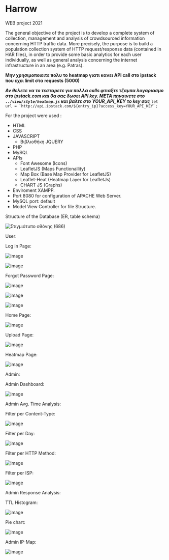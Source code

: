 # Harrow

WEB project 2021

The general objective of the project is to develop a complete system of collection, management and
analysis of crowdsourced information concerning HTTP traffic data.
More precisely, the purpose is to build a population collection system of
HTTP request/response data (contained in HAR files), in order to provide some basic analytics for each user individually, as well as
general analysis concerning the internet infrastructure in an area (e.g. Patras).

**Μην χρησιμοποιειτε πολυ το heatmap γιατι κανει API call στο ipstack που εχει limit στα requests (5000)**

**_Αν θελετε να το τεσταρετε για πολλα calls φτιαξτε τζαμπα λογαριασμο στο ipstack.com και θα σας δωσει API key. ΜΕΤΑ πηγαινετε στο `../view/style/heatmap.js` και βαλτε στο YOUR_API_KEY το key σας_**
`` let url = `http://api.ipstack.com/${entry_ip}?access_key=YOUR_API_KEY`; ``

For the project were used :
- HTML
- CSS
- JAVASCRIPT
	- Βιβλιοθήκη JQUERY
- PHP
- MySQL
- APIs
	- Font Awesome (Icons)
	- LeafletJS (Maps Functionallity) 
	- Map Box (Base Map Provider for LeafletJS)
	- Leaflet-Heat (Heatmap Layer for LeafletJs)
  	- CHART JS (Graphs)
- Enviroment XAMPP.
- Port 8080 for configuration of APACHE Web Server.
- MySQL port: default
- Model View Controller for file Structure.

Structure of the Database (ER, table schema)

![Στιγμιότυπο οθόνης (686)](https://user-images.githubusercontent.com/66412286/137297659-de1783a4-efc8-46d3-a90b-2ecf47cbf7ba.png)

User:

Log in Page: 

![image](https://user-images.githubusercontent.com/66412286/137298762-be57c807-bf5b-4823-b46e-6055076085cd.png)

![image](https://user-images.githubusercontent.com/66412286/137298834-aa19469b-fa49-4077-bd86-bff5bd3acf68.png)

Forgot Password Page: 

![image](https://user-images.githubusercontent.com/66412286/137299001-1330efc5-dcd5-4550-bc46-26506b5cea65.png)

![image](https://user-images.githubusercontent.com/66412286/137299097-8481db65-7ef1-47f7-aa31-e14ccbe3c18d.png)

![image](https://user-images.githubusercontent.com/66412286/137299999-376f0407-fb43-43a2-94a1-8c79ef57b698.png)

Home Page:

![image](https://user-images.githubusercontent.com/66412286/137300087-f524facb-0b29-43dd-9205-489c989b81bc.png)

Upload Page:

![image](https://user-images.githubusercontent.com/66412286/137300161-46807a1e-7f1b-46f5-b399-aafb26dbe8ba.png)

Heatmap Page:

![image](https://user-images.githubusercontent.com/66412286/137300232-1efccc67-128d-45b0-bc95-2ce72b7d3142.png)


Admin:

Admin Dashboard:

![image](https://user-images.githubusercontent.com/66412286/137300301-8c1e7ebd-9d02-4af0-9064-c1a26d30d000.png)


Admin Avg. Time Analysis:

Filter per Content-Type:

![image](https://user-images.githubusercontent.com/66412286/137300539-45951a6f-b479-40a7-b895-fdec17bcc86d.png)

Filter per Day: 

![image](https://user-images.githubusercontent.com/66412286/137300648-fe8d661d-9fc4-415d-a6b6-513a9a9155cb.png)

Filter per HTTP Method:

![image](https://user-images.githubusercontent.com/66412286/137300786-61f46ae5-a61e-480b-90db-8a9606211c32.png)

Filter per ISP:

![image](https://user-images.githubusercontent.com/66412286/137300980-78240537-794c-4189-b9a4-8f9497359060.png)

Admin Response Analysis:

TTL Histogram:

![image](https://user-images.githubusercontent.com/66412286/137301143-a8a99e58-a4dc-43cc-9d3c-5e5578730b7e.png)

Pie chart: 

![image](https://user-images.githubusercontent.com/66412286/137301247-629618ed-c4d6-4199-8ac7-7069022811f1.png)

Admin IP-Map:

![image](https://user-images.githubusercontent.com/66412286/137301416-4d7ac578-2f8b-4242-815a-ac3df60fa946.png)

